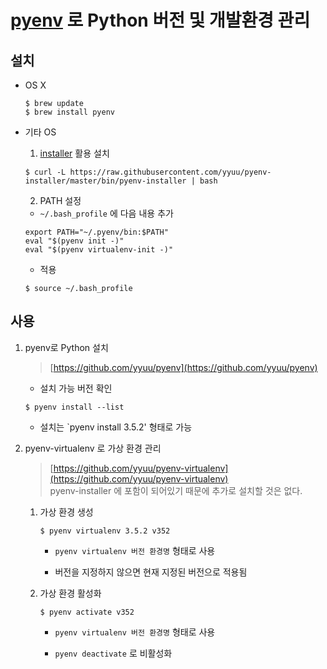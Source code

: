 # [pyenv](https://github.com/yyuu/pyenv) 로 Python 버전 및 개발환경 관리


## 설치

- OS X

  ```
  $ brew update
  $ brew install pyenv
  ```

- 기타 OS

  1. [installer](https://github.com/yyuu/pyenv-installer) 활용 설치
    ```
    $ curl -L https://raw.githubusercontent.com/yyuu/pyenv-installer/master/bin/pyenv-installer | bash
    ```
  
  2. PATH 설정
  
    - `~/.bash_profile` 에 다음 내용 추가
    ```
    export PATH="~/.pyenv/bin:$PATH"
    eval "$(pyenv init -)"
    eval "$(pyenv virtualenv-init -)"
    ```
  
    - 적용
    ```
    $ source ~/.bash_profile
    ```


## 사용

1. pyenv로 Python 설치
	> [https://github.com/yyuu/pyenv](https://github.com/yyuu/pyenv)

	- 설치 가능 버전 확인
	```
	$ pyenv install --list
	```

	- 설치는 `pyenv install 3.5.2' 형태로 가능

2. pyenv-virtualenv 로 가상 환경 관리
	> [https://github.com/yyuu/pyenv-virtualenv](https://github.com/yyuu/pyenv-virtualenv)  
	> pyenv-installer 에 포함이 되어있기 때문에 추가로 설치할 것은 없다.

	1. 가상 환경 생성 
		```
		$ pyenv virtualenv 3.5.2 v352
		```

		- `pyenv virtualenv 버전 환경명` 형태로 사용

		- 버전을 지정하지 않으면 현재 지정된 버전으로 적용됨

	2. 가상 환경 활성화
		```
		$ pyenv activate v352
		```
		- `pyenv virtualenv 버전 환경명` 형태로 사용

		- `pyenv deactivate` 로 비활성화



